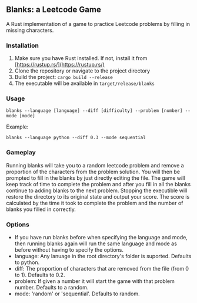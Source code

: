 ## Blanks: a Leetcode Game

A Rust implementation of a game to practice Leetcode problems by filling in missing characters.

### Installation

1. Make sure you have Rust installed. If not, install it from [https://rustup.rs/](https://rustup.rs/)
2. Clone the repository or navigate to the project directory
3. Build the project: `cargo build --release`
4. The executable will be available in `target/release/blanks`

### Usage

```
blanks --language [language] --diff [difficulty] --problem [number] --mode [mode]
```

Example:
```
blanks --language python --diff 0.3 --mode sequential
```

### Gameplay
Running blanks will take you to a random leetcode problem and remove a proportion of the characters from the problem solution. 
You will then be prompted to fill in the blanks by just directly editing the file. 
The game will keep track of time to complete the problem and after you fill in all the blanks continue to adding blanks to the next problem. 
Stopping the executible will restore the directory to its original state and output your score.
The score is calculated by the time it took to complete the problem and the number of blanks you filled in correctly.

### Options
- If you have run blanks before when specifying the language and mode, then running blanks again will run the same language and mode as before without having to specify the options.
- language: Any lanuage in the root directory's folder is suported. Defaults to python.
- diff: The proportion of characters that are removed from the file (from 0 to 1). Defaults to 0.2.
- problem: If given a number it will start the game with that problem number. Defaults to a random.
- mode: 'random' or 'sequential'. Defaults to random.
